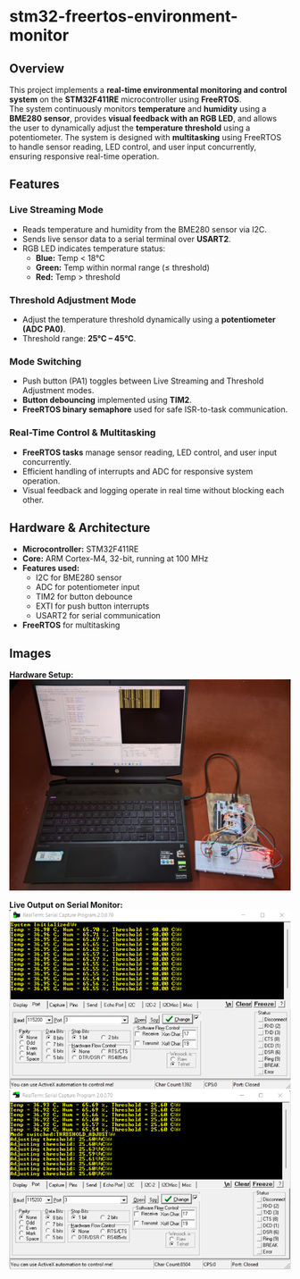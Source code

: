 # stm32-freertos-environment-monitor
## Overview
This project implements a **real-time environmental monitoring and control system** on the **STM32F411RE** microcontroller using **FreeRTOS**.  
The system continuously monitors **temperature** and **humidity** using a **BME280 sensor**, provides **visual feedback with an RGB LED**, and allows the user to dynamically adjust the **temperature threshold** using a potentiometer.
The system is designed with **multitasking** using FreeRTOS to handle sensor reading, LED control, and user input concurrently, ensuring responsive real-time operation.

## Features

### Live Streaming Mode
- Reads temperature and humidity from the BME280 sensor via I2C.
- Sends live sensor data to a serial terminal over **USART2**.
- RGB LED indicates temperature status:
  - **Blue:** Temp < 18°C
  - **Green:** Temp within normal range (≤ threshold)
  - **Red:** Temp > threshold

### Threshold Adjustment Mode
- Adjust the temperature threshold dynamically using a **potentiometer (ADC PA0)**.
- Threshold range: **25°C – 45°C**.

### Mode Switching
- Push button (PA1) toggles between Live Streaming and Threshold Adjustment modes.
- **Button debouncing** implemented using **TIM2**.
- **FreeRTOS binary semaphore** used for safe ISR-to-task communication.

### Real-Time Control & Multitasking
- **FreeRTOS tasks** manage sensor reading, LED control, and user input concurrently.
- Efficient handling of interrupts and ADC for responsive system operation.
- Visual feedback and logging operate in real time without blocking each other.

## Hardware & Architecture
- **Microcontroller:** STM32F411RE
- **Core:** ARM Cortex-M4, 32-bit, running at 100 MHz
- **Features used:**
  - I2C for BME280 sensor
  - ADC for potentiometer input
  - TIM2 for button debounce
  - EXTI for push button interrupts
  - USART2 for serial communication
- **FreeRTOS** for multitasking

## Images

**Hardware Setup:**
![Prototype](miniproject_images/working_setup.jpg)

**Live Output on Serial Monitor:**
![Serial Output](miniproject_images/live_streaming_mode.png)
![Serial Output](miniproject_images/thresold_adjust_mode.png)


